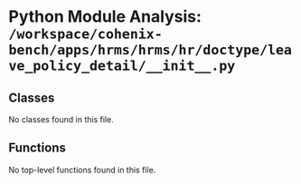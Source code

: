 # Python Module Analysis: `/workspace/cohenix-bench/apps/hrms/hrms/hr/doctype/leave_policy_detail/__init__.py`

## Classes

No classes found in this file.


## Functions

No top-level functions found in this file.
